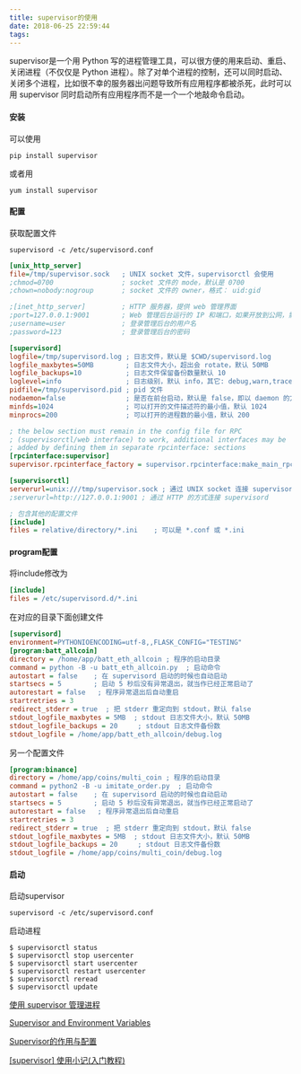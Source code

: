 ```yaml
---
title: supervisor的使用
date: 2018-06-25 22:59:44
tags:
---
```

supervisor是一个用 Python 写的进程管理工具，可以很方便的用来启动、重启、关闭进程（不仅仅是 Python 进程）。除了对单个进程的控制，还可以同时启动、关闭多个进程，比如很不幸的服务器出问题导致所有应用程序都被杀死，此时可以用 supervisor 同时启动所有应用程序而不是一个一个地敲命令启动。

#### 安装
可以使用

`pip install supervisor`  

或者用

`yum install supervisor`

#### 配置
获取配置文件

`supervisord -c /etc/supervisord.conf`

```ini
[unix_http_server]
file=/tmp/supervisor.sock   ; UNIX socket 文件，supervisorctl 会使用
;chmod=0700                 ; socket 文件的 mode，默认是 0700
;chown=nobody:nogroup       ; socket 文件的 owner，格式： uid:gid

;[inet_http_server]         ; HTTP 服务器，提供 web 管理界面
;port=127.0.0.1:9001        ; Web 管理后台运行的 IP 和端口，如果开放到公网，需要注意安全性
;username=user              ; 登录管理后台的用户名
;password=123               ; 登录管理后台的密码

[supervisord]
logfile=/tmp/supervisord.log ; 日志文件，默认是 $CWD/supervisord.log
logfile_maxbytes=50MB        ; 日志文件大小，超出会 rotate，默认 50MB
logfile_backups=10           ; 日志文件保留备份数量默认 10
loglevel=info                ; 日志级别，默认 info，其它: debug,warn,trace
pidfile=/tmp/supervisord.pid ; pid 文件
nodaemon=false               ; 是否在前台启动，默认是 false，即以 daemon 的方式启动
minfds=1024                  ; 可以打开的文件描述符的最小值，默认 1024
minprocs=200                 ; 可以打开的进程数的最小值，默认 200

; the below section must remain in the config file for RPC
; (supervisorctl/web interface) to work, additional interfaces may be
; added by defining them in separate rpcinterface: sections
[rpcinterface:supervisor]
supervisor.rpcinterface_factory = supervisor.rpcinterface:make_main_rpcinterface

[supervisorctl]
serverurl=unix:///tmp/supervisor.sock ; 通过 UNIX socket 连接 supervisord，路径与 unix_http_server 部分的 file 一致
;serverurl=http://127.0.0.1:9001 ; 通过 HTTP 的方式连接 supervisord

; 包含其他的配置文件
[include]
files = relative/directory/*.ini    ; 可以是 *.conf 或 *.ini
```
#### program配置
将include修改为

```ini
[include]
files = /etc/supervisord.d/*.ini
```


在对应的目录下面创建文件
```ini
[supervisord]
environment=PYTHONIOENCODING=utf-8,,FLASK_CONFIG="TESTING"
[program:batt_allcoin]
directory = /home/app/batt_eth_allcoin ; 程序的启动目录
command = python -B -u batt_eth_allcoin.py  ; 启动命令
autostart = false    ; 在 supervisord 启动的时候也自动启动
startsecs = 5        ; 启动 5 秒后没有异常退出，就当作已经正常启动了
autorestart = false   ; 程序异常退出后自动重启
startretries = 3 
redirect_stderr = true  ; 把 stderr 重定向到 stdout，默认 false
stdout_logfile_maxbytes = 5MB  ; stdout 日志文件大小，默认 50MB
stdout_logfile_backups = 20     ; stdout 日志文件备份数
stdout_logfile = /home/app/batt_eth_allcoin/debug.log

```

另一个配置文件
```ini
[program:binance]
directory = /home/app/coins/multi_coin ; 程序的启动目录
command = python2 -B -u imitate_order.py  ; 启动命令
autostart = false    ; 在 supervisord 启动的时候也自动启动
startsecs = 5        ; 启动 5 秒后没有异常退出，就当作已经正常启动了
autorestart = false   ; 程序异常退出后自动重启
startretries = 3 
redirect_stderr = true  ; 把 stderr 重定向到 stdout，默认 false
stdout_logfile_maxbytes = 5MB  ; stdout 日志文件大小，默认 50MB
stdout_logfile_backups = 20     ; stdout 日志文件备份数
stdout_logfile = /home/app/coins/multi_coin/debug.log
```

#### 启动
启动supervisor

`supervisord -c /etc/supervisord.conf`

启动进程

```
$ supervisorctl status
$ supervisorctl stop usercenter
$ supervisorctl start usercenter
$ supervisorctl restart usercenter
$ supervisorctl reread
$ supervisorctl update
```

[使用 supervisor 管理进程](http://liyangliang.me/posts/2015/06/using-supervisor/)

[Supervisor and Environment Variables
](https://stackoverflow.com/questions/12900402/supervisor-and-environment-variables)

[Supervisor的作用与配置](https://www.jianshu.com/p/0226b7c59ae2)

[[supervisor] 使用小记(入门教程)](https://blog.csdn.net/orangleliu/article/details/45057377)